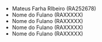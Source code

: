 * Mateus Farha RIbeiro (RA252678)
* Nome do Fulano  (RAXXXXX)
* Nome do Fulano  (RAXXXXX)
* Nome do Fulano  (RAXXXXX)
* Nome do Fulano  (RAXXXXX)